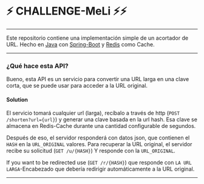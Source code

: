 # ⚡ CHALLENGE-MeLi ⚡⚡
___
Este repositorio contiene una implementación simple de un acortador de URL. Hecho en  [Java](https://github.com/topics/java) con [Spring-Boot](https://spring.io/projects/spring-boot) y [Redis](https://redis.io/) como Cache.
___
### ¿Qué hace esta API?

Bueno, esta API es un servicio para convertir una URL larga en una clave corta, que se puede usar para acceder a la URL original.

#### Solution

El servicio tomará cualquier url (larga), recíbalo a través de http (`POST /shorten?url={url}`) y generar una clave basada en la url hash.
Esa clave se almacena en Redis-Cache durante una cantidad configurable de segundos.

Después de eso, el servidor responderá con datos json, que contienen el `HASH` en la `URL_ORIGINAL` valores.
Para recuperar la URL original, el servidor recibe su solicitud (`GET /u/{HASH}`) Y responde con la `URL_ORIGINAL`.

If you want to be redirected use (`GET /r/{HASH}`) que responde con `LA URL LARGA`-Encabezado que debería redirigir automáticamente a la URL original.
___
